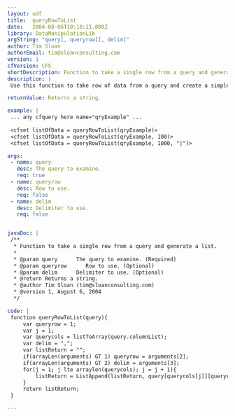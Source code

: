 ```yaml
---
layout: udf
title:  queryRowToList
date:   2004-08-06T10:10:11.000Z
library: DataManipulationLib
argString: "query[, queryrow][, delim]"
author: Tim Sloan
authorEmail: tim@sloanconsulting.com
version: 1
cfVersion: CF5
shortDescription: Function to take a single row from a query and generate a list.
description: |
 Use this function to take row of data from a query and create a simple list from that row. Useful when you are querying a text file as a datasource and the columns are listed in the first row.

returnValue: Returns a string.

example: |
 ... any cfquery here name="qryExample" ...
 
 <cfset listOfData = queryRowToList(qryExample)>
 <cfset listOfData = queryRowToList(qryExample, 100)>
 <cfset listOfData = queryRowToList(qryExample, 1000, "|")>

args:
 - name: query
   desc: The query to examine.
   req: true
 - name: queryrow
   desc: Row to use.
   req: false
 - name: delim
   desc: Delimiter to use.
   req: false


javaDoc: |
 /**
  * Function to take a single row from a query and generate a list.
  * 
  * @param query      The query to examine. (Required)
  * @param queryrow      Row to use. (Optional)
  * @param delim      Delimiter to use. (Optional)
  * @return Returns a string. 
  * @author Tim Sloan (tim@sloanconsulting.com) 
  * @version 1, August 6, 2004 
  */

code: |
 function queryRowToList(query){
     var queryrow = 1;
     var j = 1;
     var querycols = listToArray(query.columnList);
     var delim = ",";
     var listReturn = "";
     if(arrayLen(arguments) GT 1) queryrow = arguments[2];
     if(arrayLen(arguments) GT 2) delim = arguments[3];
     for(j = 1; j lte arraylen(querycols); j = j + 1){
         listReturn = ListAppend(listReturn, query[querycols[j]][queryrow], delim);
     }        
     return listReturn;
 }

---
```


